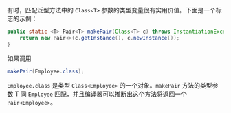 有时，匹配泛型方法中的 `Class<T>` 参数的类型变量很有实用价值。下面是一个标志的示例：

```java
public static <T> Pair<T> makePair(Class<T> c) throws InstantiationException, IllegalAccessException {
    return new Pair<>(c.getInstance(), c.newInstance());
}
```

如果调用

```java
makePair(Employee.class);
```

`Employee.class` 是类型 `Class<Employee>` 的一个对象。`makePair` 方法的类型参数 T 同 `Employee` 匹配，并且编译器可以推断出这个方法将返回一个 `Pair<Employee>`。